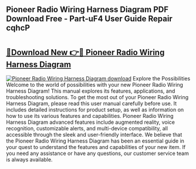 ## Pioneer Radio Wiring Harness Diagram PDF Download Free - Part-uF4 User Guide Repair cqhcP

# <h2><a href="http://dfskmp.blite.top/?on=Pioneer+Radio+Wiring+Harness+Diagram">🔗Download New 👉🔴 Pioneer Radio Wiring Harness Diagram</a></h2>

[![Pioneer Radio Wiring Harness Diagram download](https://i.imgur.com/lujVjoI.png)](http://dfskmp.blite.top/?on=Pioneer+Radio+Wiring+Harness+Diagram)
Explore the Possibilities Welcome to the world of possibilities with your new Pioneer Radio Wiring Harness Diagram! This manual explores its features, applications, and troubleshooting solutions. To get the most out of your Pioneer Radio Wiring Harness Diagram, please read this user manual carefully before use. It includes detailed instructions for product setup, as well as information on how to use its various features and capabilities. Pioneer Radio Wiring Harness Diagram advanced features include augmented reality, voice recognition, customizable alerts, and multi-device compatibility, all accessible through the sleek and user-friendly interface. We believe that the Pioneer Radio Wiring Harness Diagram has been an essential guide in your quest to understand the features and capabilities of your new item. If you need any assistance or have any questions, our customer service team is always available.
